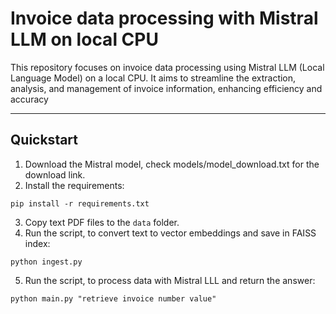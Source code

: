# Invoice data processing with Mistral LLM on local CPU


This repository focuses on invoice data processing using Mistral LLM (Local Language Model) on a local CPU. It aims to streamline the extraction, analysis, and management of invoice information, enhancing efficiency and accuracy

___

## Quickstart

1. Download the Mistral model, check models/model_download.txt for the download link.
2. Install the requirements: 

`pip install -r requirements.txt`

3. Copy text PDF files to the `data` folder.
4. Run the script, to convert text to vector embeddings and save in FAISS index: 

`python ingest.py`

5. Run the script, to process data with Mistral LLL and return the answer: 

`python main.py "retrieve invoice number value"`
